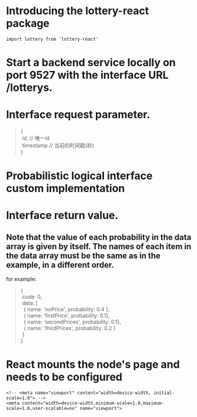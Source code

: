 
# Introducing the lottery-react package

    import lottery from 'lottery-react'

# Start a backend service locally on port 9527 with the interface URL /lotterys. 

# Interface request parameter.
  > {  
  > &nbsp;id, // 唯一id  
  > &nbsp;timestamp // 当前的时间戳(秒)  
  > }

# Probabilistic logical interface custom implementation 

# Interface return value.
  ## Note that the value of each probability in the data array is given by itself. The names of each item in the data array must be the same as in the example, in a different order.
  for example:

  > {  
  >   &nbsp;code: 0,  
  >   &nbsp;data: [  
  >     &nbsp;&nbsp;{ name: 'noPrice', probability: 0.4 },  
  >     &nbsp;&nbsp;{ name: 'firstPrice', probability: 0.1},  
  >     &nbsp;&nbsp;{ name: 'secondPrices', probability: 0.1},  
  >     &nbsp;&nbsp;{ name: 'thirdPrices', probability: 0.2 }  
  >   &nbsp;]  
  > }  

# React mounts the node's page and needs to be configured

  `<!-- <meta name="viewport" content="width=device-width, initial-scale=1.0"> -->`  
  `<meta content="width=device-width,minimum-scale=1.0,maximum-scale=1.0,user-scalable=no" name="viewport">`